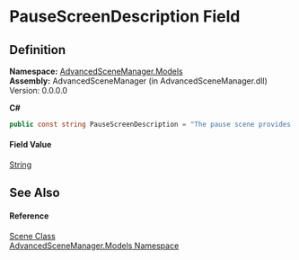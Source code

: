 # PauseScreenDescription Field




## Definition
**Namespace:** <a href="N_AdvancedSceneManager_Models">AdvancedSceneManager.Models</a>  
**Assembly:** AdvancedSceneManager (in AdvancedSceneManager.dll) Version: 0.0.0.0

**C#**
``` C#
public const string PauseScreenDescription = "The pause scene provides a default pause screen, for when your game does not yet have one."
```



#### Field Value
<a href="https://learn.microsoft.com/dotnet/api/system.string" target="_blank" rel="noopener noreferrer">String</a>

## See Also


#### Reference
<a href="T_AdvancedSceneManager_Models_Scene">Scene Class</a>  
<a href="N_AdvancedSceneManager_Models">AdvancedSceneManager.Models Namespace</a>  
